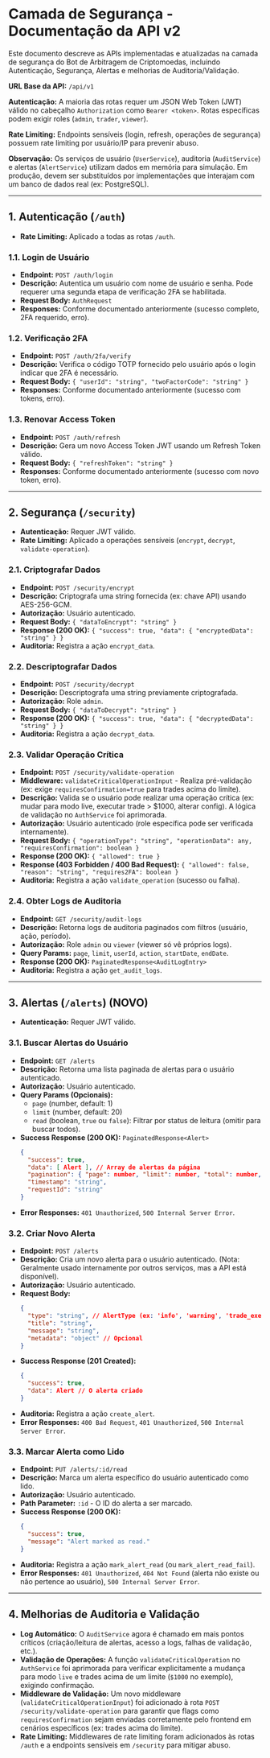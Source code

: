 # Camada de Segurança - Documentação da API v2

Este documento descreve as APIs implementadas e atualizadas na camada de segurança do Bot de Arbitragem de Criptomoedas, incluindo Autenticação, Segurança, Alertas e melhorias de Auditoria/Validação.

**URL Base da API:** `/api/v1`

**Autenticação:** A maioria das rotas requer um JSON Web Token (JWT) válido no cabeçalho `Authorization` como `Bearer <token>`. Rotas específicas podem exigir roles (`admin`, `trader`, `viewer`).

**Rate Limiting:** Endpoints sensíveis (login, refresh, operações de segurança) possuem rate limiting por usuário/IP para prevenir abuso.

**Observação:** Os serviços de usuário (`UserService`), auditoria (`AuditService`) e alertas (`AlertService`) utilizam dados em memória para simulação. Em produção, devem ser substituídos por implementações que interajam com um banco de dados real (ex: PostgreSQL).

---

## 1. Autenticação (`/auth`)

*   **Rate Limiting:** Aplicado a todas as rotas `/auth`.

### 1.1. Login de Usuário

*   **Endpoint:** `POST /auth/login`
*   **Descrição:** Autentica um usuário com nome de usuário e senha. Pode requerer uma segunda etapa de verificação 2FA se habilitada.
*   **Request Body:** `AuthRequest`
*   **Responses:** Conforme documentado anteriormente (sucesso completo, 2FA requerido, erro).

### 1.2. Verificação 2FA

*   **Endpoint:** `POST /auth/2fa/verify`
*   **Descrição:** Verifica o código TOTP fornecido pelo usuário após o login indicar que 2FA é necessário.
*   **Request Body:** `{ "userId": "string", "twoFactorCode": "string" }`
*   **Responses:** Conforme documentado anteriormente (sucesso com tokens, erro).

### 1.3. Renovar Access Token

*   **Endpoint:** `POST /auth/refresh`
*   **Descrição:** Gera um novo Access Token JWT usando um Refresh Token válido.
*   **Request Body:** `{ "refreshToken": "string" }`
*   **Responses:** Conforme documentado anteriormente (sucesso com novo token, erro).

---

## 2. Segurança (`/security`)

*   **Autenticação:** Requer JWT válido.
*   **Rate Limiting:** Aplicado a operações sensíveis (`encrypt`, `decrypt`, `validate-operation`).

### 2.1. Criptografar Dados

*   **Endpoint:** `POST /security/encrypt`
*   **Descrição:** Criptografa uma string fornecida (ex: chave API) usando AES-256-GCM.
*   **Autorização:** Usuário autenticado.
*   **Request Body:** `{ "dataToEncrypt": "string" }`
*   **Response (200 OK):** `{ "success": true, "data": { "encryptedData": "string" } }`
*   **Auditoria:** Registra a ação `encrypt_data`.

### 2.2. Descriptografar Dados

*   **Endpoint:** `POST /security/decrypt`
*   **Descrição:** Descriptografa uma string previamente criptografada.
*   **Autorização:** Role `admin`.
*   **Request Body:** `{ "dataToDecrypt": "string" }`
*   **Response (200 OK):** `{ "success": true, "data": { "decryptedData": "string" } }`
*   **Auditoria:** Registra a ação `decrypt_data`.

### 2.3. Validar Operação Crítica

*   **Endpoint:** `POST /security/validate-operation`
*   **Middleware:** `validateCriticalOperationInput` - Realiza pré-validação (ex: exige `requiresConfirmation=true` para trades acima do limite).
*   **Descrição:** Valida se o usuário pode realizar uma operação crítica (ex: mudar para modo live, executar trade > $1000, alterar config). A lógica de validação no `AuthService` foi aprimorada.
*   **Autorização:** Usuário autenticado (role específica pode ser verificada internamente).
*   **Request Body:** `{ "operationType": "string", "operationData": any, "requiresConfirmation": boolean }`
*   **Response (200 OK):** `{ "allowed": true }`
*   **Response (403 Forbidden / 400 Bad Request):** `{ "allowed": false, "reason": "string", "requires2FA": boolean }`
*   **Auditoria:** Registra a ação `validate_operation` (sucesso ou falha).

### 2.4. Obter Logs de Auditoria

*   **Endpoint:** `GET /security/audit-logs`
*   **Descrição:** Retorna logs de auditoria paginados com filtros (usuário, ação, período).
*   **Autorização:** Role `admin` ou `viewer` (viewer só vê próprios logs).
*   **Query Params:** `page`, `limit`, `userId`, `action`, `startDate`, `endDate`.
*   **Response (200 OK):** `PaginatedResponse<AuditLogEntry>`
*   **Auditoria:** Registra a ação `get_audit_logs`.

---

## 3. Alertas (`/alerts`) (NOVO)

*   **Autenticação:** Requer JWT válido.

### 3.1. Buscar Alertas do Usuário

*   **Endpoint:** `GET /alerts`
*   **Descrição:** Retorna uma lista paginada de alertas para o usuário autenticado.
*   **Autorização:** Usuário autenticado.
*   **Query Params (Opcionais):**
    *   `page` (number, default: 1)
    *   `limit` (number, default: 20)
    *   `read` (boolean, `true` ou `false`): Filtrar por status de leitura (omitir para buscar todos).
*   **Success Response (200 OK):** `PaginatedResponse<Alert>`
    ```json
    {
      "success": true,
      "data": [ Alert ], // Array de alertas da página
      "pagination": { "page": number, "limit": number, "total": number, "totalPages": number },
      "timestamp": "string",
      "requestId": "string"
    }
    ```
*   **Error Responses:** `401 Unauthorized`, `500 Internal Server Error`.

### 3.2. Criar Novo Alerta

*   **Endpoint:** `POST /alerts`
*   **Descrição:** Cria um novo alerta para o usuário autenticado. (Nota: Geralmente usado internamente por outros serviços, mas a API está disponível).
*   **Autorização:** Usuário autenticado.
*   **Request Body:**
    ```json
    {
      "type": "string", // AlertType (ex: 'info', 'warning', 'trade_executed')
      "title": "string",
      "message": "string",
      "metadata": "object" // Opcional
    }
    ```
*   **Success Response (201 Created):**
    ```json
    {
      "success": true,
      "data": Alert // O alerta criado
    }
    ```
*   **Auditoria:** Registra a ação `create_alert`.
*   **Error Responses:** `400 Bad Request`, `401 Unauthorized`, `500 Internal Server Error`.

### 3.3. Marcar Alerta como Lido

*   **Endpoint:** `PUT /alerts/:id/read`
*   **Descrição:** Marca um alerta específico do usuário autenticado como lido.
*   **Autorização:** Usuário autenticado.
*   **Path Parameter:** `:id` - O ID do alerta a ser marcado.
*   **Success Response (200 OK):**
    ```json
    {
      "success": true,
      "message": "Alert marked as read."
    }
    ```
*   **Auditoria:** Registra a ação `mark_alert_read` (ou `mark_alert_read_fail`).
*   **Error Responses:** `401 Unauthorized`, `404 Not Found` (alerta não existe ou não pertence ao usuário), `500 Internal Server Error`.

---

## 4. Melhorias de Auditoria e Validação

*   **Log Automático:** O `AuditService` agora é chamado em mais pontos críticos (criação/leitura de alertas, acesso a logs, falhas de validação, etc.).
*   **Validação de Operações:** A função `validateCriticalOperation` no `AuthService` foi aprimorada para verificar explicitamente a mudança para modo `live` e trades acima de um limite (`$1000` no exemplo), exigindo confirmação.
*   **Middleware de Validação:** Um novo middleware (`validateCriticalOperationInput`) foi adicionado à rota `POST /security/validate-operation` para garantir que flags como `requiresConfirmation` sejam enviadas corretamente pelo frontend em cenários específicos (ex: trades acima do limite).
*   **Rate Limiting:** Middlewares de rate limiting foram adicionados às rotas `/auth` e a endpoints sensíveis em `/security` para mitigar abuso.

